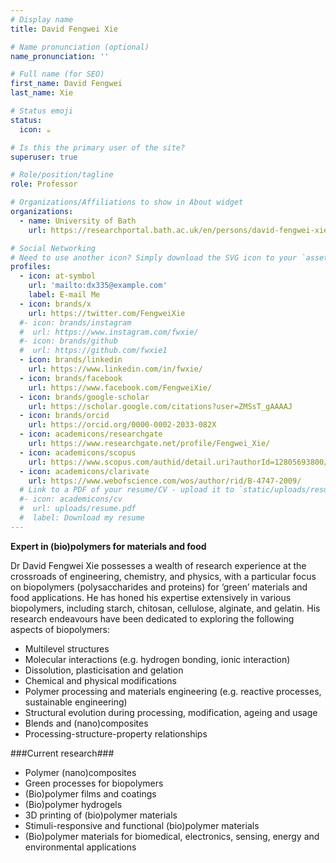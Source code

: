 ```yaml
---
# Display name
title: David Fengwei Xie

# Name pronunciation (optional)
name_pronunciation: ''

# Full name (for SEO)
first_name: David Fengwei
last_name: Xie

# Status emoji
status:
  icon: ☕️

# Is this the primary user of the site?
superuser: true

# Role/position/tagline
role: Professor

# Organizations/Affiliations to show in About widget
organizations:
  - name: University of Bath
    url: https://researchportal.bath.ac.uk/en/persons/david-fengwei-xie

# Social Networking
# Need to use another icon? Simply download the SVG icon to your `assets/media/icons/` folder.
profiles:
  - icon: at-symbol
    url: 'mailto:dx335@example.com'
    label: E-mail Me
  - icon: brands/x
    url: https://twitter.com/FengweiXie
  #- icon: brands/instagram
  #  url: https://www.instagram.com/fwxie/
  #- icon: brands/github
  #  url: https://github.com/fwxie1
  - icon: brands/linkedin
    url: https://www.linkedin.com/in/fwxie/
  - icon: brands/facebook
    url: https://www.facebook.com/FengweiXie/
  - icon: brands/google-scholar
    url: https://scholar.google.com/citations?user=ZMSsT_gAAAAJ
  - icon: brands/orcid
    url: https://orcid.org/0000-0002-2033-082X
  - icon: academicons/researchgate
    url: https://www.researchgate.net/profile/Fengwei_Xie/
  - icon: academicons/scopus
    url: https://www.scopus.com/authid/detail.uri?authorId=12805693800/
  - icon: academicons/clarivate
    url: https://www.webofscience.com/wos/author/rid/B-4747-2009/
  # Link to a PDF of your resume/CV - upload it to `static/uploads/resume.pdf`
  #- icon: academicons/cv
  #  url: uploads/resume.pdf
  #  label: Download my resume
---
```


**Expert in (bio)polymers for materials and food**

Dr David Fengwei Xie possesses a wealth of research experience at the crossroads of engineering, chemistry, and physics, with a particular focus on biopolymers (polysaccharides and proteins) for ‘green’ materials and food applications. He has honed his expertise extensively in various biopolymers, including starch, chitosan, cellulose, alginate, and gelatin. His research endeavours have been dedicated to exploring the following aspects of biopolymers:
- Multilevel structures
- Molecular interactions (e.g. hydrogen bonding, ionic interaction)
- Dissolution, plasticisation and gelation
- Chemical and physical modifications
- Polymer processing and materials engineering (e.g. reactive processes, sustainable engineering)
- Structural evolution during processing, modification, ageing and usage
- Blends and (nano)composites
- Processing-structure-property relationships

###Current research###
- Polymer (nano)composites
- Green processes for biopolymers
- (Bio)polymer films and coatings
- (Bio)polymer hydrogels
- 3D printing of (bio)polymer materials
- Stimuli-responsive and functional (bio)polymer materials
- (Bio)polymer materials for biomedical, electronics, sensing, energy and environmental applications